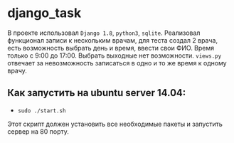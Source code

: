# django_task
В проекте использовал `Django 1.8`, `python3`, `sqlite`. Реализовал функционал записи к нескольким врачам, для теста создал 2 врача, есть возможность выбрать день и время, ввести свои ФИО. Время только с 9:00 до 17:00. Выбрать выходные нет возможности. `views.py` отвечает за невозможность записаться в одно и то же время к одному врачу.
## Как запустить на ubuntu server 14.04:
- `sudo ./start.sh` 

Этот скрипт должен установить все необходимые пакеты и запустить сервер на 80 порту.

